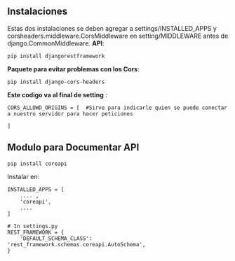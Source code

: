 ## Instalaciones

Estas dos instalaciones se deben agregar a settings/INSTALLED_APPS y corsheaders.middleware.CorsMiddleware en setting/MIDDLEWARE antes de django.CommonMiddleware.
__API__:
~~~
pip install djangorestframework
~~~
__Paquete para evitar problemas con los Cors__:
~~~
pip install django-cors-headers
~~~

__Este codigo va al final de setting__ :
~~~
CORS_ALLOWD_ORIGINS = [  #Sirve para indicarle quien se puede conectar a nuestro servidor para hacer peticiones
    
]
~~~
## Modulo para Documentar API
~~~
pip install coreapi
~~~
Instalar en:
~~~
INSTALLED_APPS = [
    .... ,
    'coreapi',
    ....
]

# In settings.py
REST_FRAMEWORK = {
    'DEFAULT_SCHEMA_CLASS': 'rest_framework.schemas.coreapi.AutoSchema',
}
~~~